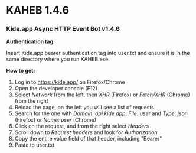 # KAHEB 1.4.6
### Kide.app Async HTTP Event Bot v1.4.6

**Authentication tag:**

Insert Kide.app bearer authentication tag into user.txt and ensure it is in the same directory where you run KAHEB.exe.

**How to get:**

1. Log in to https://kide.app/ on Firefox/Chrome
2. Open the developer console (F12)
3. Select _Network_ from the left, then _XHR_ (Firefox) or _Fetch/XHR_ (Chrome) from the right
4. Reload the page, on the left you will see a list of requests
5. Search for the one with _Domain_: _api.kide.app_, _File_: _user_ and _Type_: _json_ (Firefox) or _Name: user_ (Chrome)
6. Click on the request, and from the right select _Headers_
7. Scroll down to _Request headers_ and look for _Authorization_
8. Copy the entire value field of that header, including "Bearer"
9. Paste to user.txt
